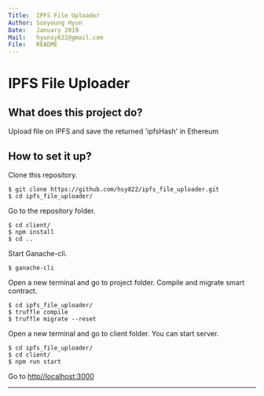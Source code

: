 ```yaml
---
Title:  IPFS File Uploader
Author: Sooyoung Hyun
Date:   January 2019
Mail:   hyunsy822@gmail.com
File:   README
---
```


IPFS File Uploader
===

## What does this project do?

Upload file on IPFS and save the returned 'ipfsHash' in Ethereum

## How to set it up?

Clone this repository.
```
$ git clone https://github.com/hsy822/ipfs_file_uploader.git
$ cd ipfs_file_uploader/
```

Go to the repository folder.
```
$ cd client/
$ npm install
$ cd ..
``` 

Start Ganache-cli.
```
$ ganache-cli
``` 

Open a new terminal and go to project folder. Compile and migrate smart contract. 
```
$ cd ipfs_file_uploader/
$ truffle compile
$ truffle migrate --reset
```

Open a new terminal and go to client folder. You can start server. 
```
$ cd ipfs_file_uploader/
$ cd client/
$ npm run start
```

Go to [http//localhost:3000](http://localhost:3000/) 

---
